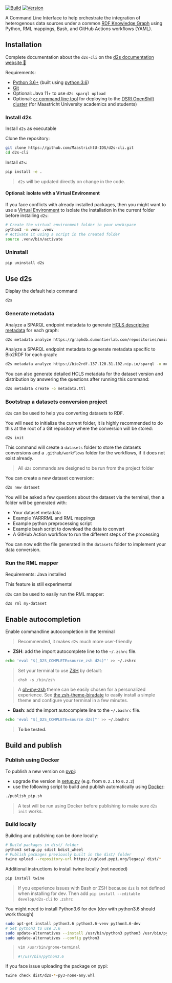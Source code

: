 [![Build](https://github.com/MaastrichtU-IDS/d2s-cli/workflows/Test%20and%20publish%20package/badge.svg)](https://github.com/MaastrichtU-IDS/d2s-cli/actions?query=workflow%3A%22Test+and+publish+package%22) [![Version](https://img.shields.io/pypi/v/d2s)](https://pypi.org/project/d2s)

A Command Line Interface to help orchestrate the integration of heterogenous data sources under a common [RDF Knowledge Graph](https://www.w3.org/RDF/) using Python, RML mappings, Bash, and GitHub Actions workflows (YAML). 

## Installation 

Complete documentation about the `d2s-cli` on the [d2s documentation website 📖](https://d2s.semanticscience.org/docs/d2s-installation)

Requirements:

* [Python 3.6+](https://d2s.semanticscience.org/docs/d2s-installation#install-pip) (built using [python:3.6](https://github.com/MaastrichtU-IDS/d2s-cli/blob/master/publish.Dockerfile))
* [Git](https://git-scm.com/book/en/v2/Getting-Started-Installing-Git)
* Optional: Java 11+ to use `d2s sparql upload`
* Optional: [`oc` command line tool](https://maastrichtu-ids.github.io/dsri-documentation/docs/openshift-install) for deploying to the [DSRI OpenShift cluster](https://maastrichtu-ids.github.io/dsri-documentation/) (for Maastricht University academics and students)

<!-- 

### Install from pypi

```bash
pip install d2s
```

> Use [pip](https://pypi.org/project/pip/), pip3 or [pipx](https://pipxproject.github.io/pipx/) depending on your system preferences.

### Update

```bash
pip install --upgrade d2s 
```

### Install from GitHub branch

You can also install it from the `master` branch, if you want the latest updates:

```bash
pip install git+https://github.com/MaastrichtU-IDS/d2s-cli.git@master
```

> See [those instructions to install d2s on Windows](/docs/d2s-installation#install-pipx-on-windows) using the [Chocolatey package manager](https://chocolatey.org/) and [pipx](https://pipxproject.github.io/pipx/). 

-->

### Install d2s

Install `d2s` as executable

Clone the repository:

```bash
git clone https://github.com/MaastrichtU-IDS/d2s-cli.git
cd d2s-cli
```

Install `d2s`:

```bash
pip install -e .
```

> `d2s` will be updated directly on change in the code.

#### Optional: isolate with a Virtual Environment

If you face conflicts with already installed packages, then you might want to use a [Virtual Environment](https://docs.python.org/3/tutorial/venv.html) to isolate the installation in the current folder before installing `d2s`:

```bash
# Create the virtual environment folder in your workspace
python3 -m venv .venv
# Activate it using a script in the created folder
source .venv/bin/activate
```

### Uninstall

```bash
pip uninstall d2s
```

## Use d2s

Display the default help command

```bash
d2s
```

### Generate metadata

Analyze a SPARQL endpoint metadata to generate [HCLS descriptive metadata](https://www.w3.org/TR/hcls-dataset/) for each graph:

```bash
d2s metadata analyze https://graphdb.dumontierlab.com/repositories/umids-kg -o metadata.ttl
```

Analyze a SPARQL endpoint metadata to generate metadata specific to Bio2RDF for each graph:

```bash
d2s metadata analyze https://bio2rdf.137.120.31.102.nip.io/sparql -o metadata.ttl -m bio2rdf
```

You can also generate detailed HCLS metadata for the dataset version and distribution by answering the questions after running this command:

```bash
d2s metadata create -o metadata.ttl
```

### Bootstrap a datasets conversion project

`d2s` can be used to help you converting datasets to RDF.

You will need to initialize the current folder, it is highly recommended to do this at the root of a Git repository where the conversion will be stored:

```bash
d2s init
```

This command will create a `datasets` folder to store the datasets conversions and a `.github/workflows` folder for the workflows, if it does not exist already. 

> All `d2s` commands are designed to be run from the project folder

You can create a new dataset conversion:

```bash
d2s new dataset
```

You will be asked a few questions about the dataset via the terminal, then a folder will be generated with:

* Your dataset metadata
* Example YARRRML and RML mappings
* Example python preprocessing script
* Example bash script to download the data to convert
* A GitHub Action workflow to run the different steps of the processing

You can now edit the file generated in the `datasets` folder to implement your data conversion.

### Run the RML mapper

Requirements: Java installed

This feature is still experimental

`d2s` can be used to easily run the RML mapper:

```bash
d2s rml my-dataset
```

## Enable autocompletion

Enable commandline autocompletion in the terminal

> Recommended, it makes `d2s` much more user-friendly 

* **ZSH**: add the import autocomplete line to the `~/.zshrc` file.

```bash
echo 'eval "$(_D2S_COMPLETE=source_zsh d2s)"' >> ~/.zshrc
```

> Set your terminal to use [ZSH](https://github.com/ohmyzsh/ohmyzsh/wiki/Installing-ZSH) by default:
>
> ```shell
> chsh -s /bin/zsh
> ```

> A [oh-my-zsh](https://ohmyz.sh/) theme can be easily chosen for a personalized experience. See [the zsh-theme-biradate](https://github.com/vemonet/zsh-theme-biradate) to easily install a simple theme and configure your terminal in a few minutes.

* **Bash**: add the import autocomplete line to the `~/.bashrc` file.

```bash
echo 'eval "$(_D2S_COMPLETE=source d2s)"' >> ~/.bashrc
```

> **To be tested.**

## Build and publish

### Publish using Docker

To publish a new version on [pypi](https://pypi.org/project/d2s/):

* upgrade the version in [setup.py](https://github.com/MaastrichtU-IDS/d2s-cli/blob/master/setup.py#L6) (e.g. from `0.2.1` to `0.2.2`)
* use the following script to build and publish automatically using [Docker](https://docs.docker.com/install/):

```bash
./publish_pip.sh
```

> A test will be run using Docker before publishing to make sure `d2s init` works.

### Build locally

Building and publishing can be done locally:

```bash
# Build packages in dist/ folder
python3 setup.py sdist bdist_wheel
# Publish packages previously built in the dist/ folder
twine upload --repository-url https://upload.pypi.org/legacy/ dist/*
```

Additional instructions to install twine locally (not needed)

```bash
pip install twine
```

> If you experience issues with Bash or ZSH because `d2s` is not defined when installing for dev. Then add `pip install --editable develop/d2s-cli` to `.zshrc`

You might need to install Python3.6 for dev (dev with python3.6 should work though)

```bash
sudo apt-get install python3.6 python3.6-venv python3.6-dev
# Set python3 to use 3.6
sudo update-alternatives --install /usr/bin/python3 python3 /usr/bin/python3.6 1
sudo update-alternatives --config python3
```

> ```bash
>vim /usr/bin/gnome-terminal
> 
> #!/usr/bin/python3.6
> ```

If you face issue uploading the package on pypi:

```bash
twine check dist/d2s-*-py3-none-any.whl
```
